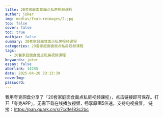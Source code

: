 ```yaml
---
title: 20套家庭面食面点私房视频课程
author: joker
img: medias/featureimages/2.jpg
top: false
cover: false
toc: true
mathjax: false
summary: 20套家庭面食面点私房视频课程
categories: 20套家庭面食面点私房视频课程
tags:
  - 20套家庭面食面点私房视频课程
keywords: joker
essay: false
abbrlink: 14285
date: 2025-04-20 23:13:30
coverImg:
password:
---
```


我用夸克网盘分享了「20套家庭面食面点私房视频课程」，点击链接即可保存。打开「夸克APP」，无需下载在线播放视频，畅享原画5倍速，支持电视投屏。
链接：https://pan.quark.cn/s/7cdfe183c2bc
